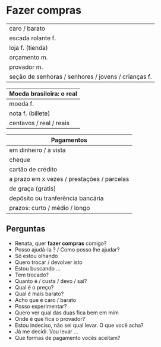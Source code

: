 # Fazer compras

||
| -- |
| caro / barato |
| escada rolante f. |
| loja f. (tienda) |
| orçamento m. |
| provador m. |
| seção de senhoras / senhores / jovens / crianças f. |

| Moeda brasileira: o real |
| -- |
| moeda f. |
| nota f. (billete) |
| centavos / real / reais |

| Pagamentos |
| -- |
| em dinheiro / à vista |
| cheque |
| cartão de crédito |
| a prazo em x vezes / prestações / parcelas |
| de graça (gratis) |
| depôsito ou tranferência bancária |
| prazos: curto / médio / longo |

## Perguntas

* Renata, quer **fazer compras** comigo?
* Posso ajudá-la ? / Como posso lhe ajudar?
* Só estou olhando
* Quero trocar / devolver isto
* Estou buscando ...
* Tem trocado?
* Quanto é / custa / devo / sai?
* Qual é o preço?
* Qual é mais barato?
* Acho que é caro / barato
* Posso experimentar?
* Quero ver qual das duas fica bem em mim
* Onde é que fica o provador?
* Estou indeciso, não sei qual levar. O que você acha?
* Já me decidi. Vou levar ...
* Que formas de pagamento vocês aceitam?
